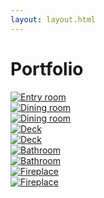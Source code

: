 ```yaml
---
layout: layout.html
---
```


<div class="container">
  <div class="eyebrow"></div>
  <h1>Portfolio</h1>
  <div class="grid grid--3-column photo-gallery">
    <div class="grid__column">
      <a href="/images/portfolio/entry/1.webp" data-fancybox="portfolio" data-caption="Entry room">
        <img src="/images/portfolio/entry/1.jpg" alt="Entry room" />
      </a>
    </div>
    <div class="grid__column">
      <a href="/images/portfolio/dining/1.webp" data-fancybox="portfolio" data-caption="Dining room">
        <img src="/images/portfolio/dining/thumbnail/1.jpg" alt="Dining room" />
      </a>
    </div>
    <div class="grid__column">
      <a href="/images/portfolio/dining/2.webp" data-fancybox="portfolio" data-caption="Dining room">
        <img src="/images/portfolio/dining/thumbnail/2.jpg" alt="Dining room" />
      </a>
    </div>
    <div class="grid__column">
      <a href="/images/portfolio/deck/2.webp" data-fancybox="portfolio" data-caption="Deck">
        <img src="/images/portfolio/deck/thumbnail/2.jpg" alt="Deck" />
      </a>
    </div>
    <div class="grid__column">
      <a href="/images/portfolio/deck/1.jpg" data-fancybox="portfolio" data-caption="Deck">
        <img src="/images/portfolio/deck/thumbnail/1.jpg" alt="Deck" />
      </a>
    </div>
    <div class="grid__column">
      <a href="/images/portfolio/bathroom/1.jpg" data-fancybox="portfolio" data-caption="Bathroom">
        <img src="/images/portfolio/bathroom/thumbnail/1.jpg" alt="Bathroom" />
      </a>
    </div>
    <div class="grid__column">
      <a href="/images/portfolio/cubby/1.jpg" data-fancybox="portfolio" data-caption="Bathroom">
        <img src="/images/portfolio/cubby/thumbnail/1.jpg" alt="Bathroom" />
      </a>
    </div>
    <div class="grid__column">
      <a href="/images/portfolio/fireplace/1.jpg" data-fancybox="portfolio" data-caption="Fireplace">
        <img src="/images/portfolio/fireplace/thumbnail/1.jpg" alt="Fireplace" />
      </a>
    </div>
    <div class="grid__column">
      <a href="/images/portfolio/fireplace/2.jpg" data-fancybox="portfolio" data-caption="Fireplace">
        <img src="/images/portfolio/fireplace/thumbnail/2.jpg" alt="Fireplace" />
      </a>
    </div>
  </div>
</div>
